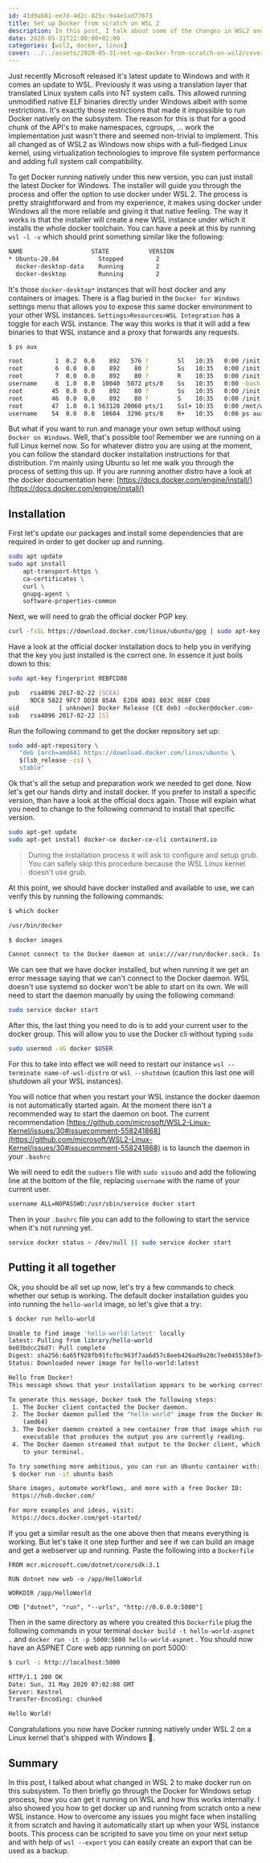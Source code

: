 ```yaml
---
id: 41d9ab81-ee7d-4d2c-825c-9a4e1ad77673
title: Set up Docker from scratch on WSL 2
description: In this post, I talk about some of the changes in WSL2 and how it allows you to run a wider range of applications. Then I walk through the process of setting up docker from scratch and how this compares to using Docker for Windows
date: 2020-05-31T22:00:00+01:00
categories: [wsl2, docker, linux]
cover: ../../assets/2020-05-31-set-up-docker-from-scratch-on-wsl2/cover.jpg
---
```


Just recently Microsoft released it's latest update to Windows and with it comes an update to WSL. Previously it was using a translation layer that translated Linux system calls into NT system calls. This allowed running unmodified native ELF binaries directly under Windows albeit with some restrictions. It's exactly those restrictions that made it impossible to run Docker natively on the subsystem. The reason for this is that for a good chunk of the API's to make namespaces, cgroups, ... work the implementation just wasn't there and seemed non-trivial to implement. This all changed as of WSL2 as Windows now ships with a full-fledged Linux kernel, using virtualization technologies to improve file system performance and adding full system call compatibility. 

To get Docker running natively under this new version, you can just install the latest Docker for Windows. The installer will guide you through the process and offer the option to use docker under WSL 2. The process is pretty straightforward and from my experience, it makes using docker under Windows all the more reliable and giving it that native feeling. The way it works is that the installer will create a new WSL instance under which it installs the whole docker toolchain. You can have a peek at this by running `wsl -l -v` which should print something similar like the following:

```bash
NAME                   STATE           VERSION
* Ubuntu-20.04           Stopped         2
  docker-desktop-data    Running         2
  docker-desktop         Running         2
```

It's those `docker-desktop*` instances that will host docker and any containers or images. There is a flag buried in the `Docker for Windows` settings menu that allows you to expose this same docker environment to your other WSL instances. `Settings>Resources>WSL Integration` has a toggle for each WSL instance. The way this works is that it will add a few binaries to that WSL instance and a proxy that forwards any requests. 

```bash
$ ps aux

root         1  0.2  0.0    892   576 ?        Sl   10:35   0:00 /init
root         6  0.0  0.0    892    80 ?        Ss   10:35   0:00 /init
root         7  0.0  0.0    892    80 ?        R    10:35   0:00 /init
username     8  1.0  0.0  10040  5072 pts/0    Ss   10:35   0:00 -bash
root        45  0.0  0.0    892    80 ?        Ss   10:35   0:00 /init
root        46  0.0  0.0    892    80 ?        S    10:35   0:00 /init
root        47  1.0  0.1 563128 20060 pts/1    Ssl+ 10:35   0:00 /mnt/wsl/docker-desktop/docker-desktop-proxy --distro-name Ubuntu-20.04 --docker-desktop-ro
username    54  0.0  0.0  10604  3296 pts/0    R+   10:35   0:00 ps aux
```

But what if you want to run and manage your own setup without using `Docker on Windows`. Well, that's possible too! Remember we are running on a full Linux kernel now. So for whatever distro you are using at the moment, you can follow the standard docker installation instructions for that distribution. I'm mainly using Ubuntu so let me walk you through the process of setting this up. If you are running another distro have a look at the docker documentation here: [https://docs.docker.com/engine/install/](https://docs.docker.com/engine/install/)

## Installation

First let's update our packages and install some dependencies that are required in order to get docker up and running.

```bash
sudo apt update
sudo apt install 
    apt-transport-https \
    ca-certificates \
    curl \
    gnupg-agent \
    software-properties-common
```

Next, we will need to grab the official docker PGP key.

```bash
curl -fsSL https://download.docker.com/linux/ubuntu/gpg | sudo apt-key add -
```

Have a look at the official docker installation docs to help you in verifying that the key you just installed is the correct one. In essence it just boils down to this:

```bash
sudo apt-key fingerprint 0EBFCD88

pub   rsa4096 2017-02-22 [SCEA]
      9DC8 5822 9FC7 DD38 854A  E2D8 8D81 803C 0EBF CD88
uid           [ unknown] Docker Release (CE deb) <docker@docker.com>
sub   rsa4096 2017-02-22 [S]
```

Run the following command to get the docker repository set up:

```bash
sudo add-apt-repository \
   "deb [arch=amd64] https://download.docker.com/linux/ubuntu \
   $(lsb_release -cs) \
   stable"
```

Ok that's all the setup and preparation work we needed to get done. Now let's get our hands dirty and install docker. If you prefer to install a specific version, than have a look at the official docs again. Those will explain what you need to change to the following command to install that specific version.

```bash
sudo apt-get update
sudo apt-get install docker-ce docker-ce-cli containerd.io
```

> During the installation process it will ask to configure and setup grub. You can safely skip this procedure because the WSL Linux kernel doesn't use grub.

At this point, we should have docker installed and available to use, we can verify this by running the following commands:

```bash
$ which docker

/usr/bin/docker

$ docker images

Cannot connect to the Docker daemon at unix:///var/run/docker.sock. Is the docker daemon running?
```

We can see that we have docker installed, but when running it we get an error message saying that we can't connect to the Docker daemon. WSL doesn't use systemd so docker won't be able to start on its own. We will need to start the daemon manually by using the following command:

```bash
sudo service docker start
```

After this, the last thing you need to do is to add your current user to the docker group. This will allow you to use the Docker cli without typing `sudo`

```bash
sudo usermod -aG docker $USER
```

For this to take into effect we will need to restart our instance `wsl --terminate name-of-wsl-distro` or `wsl --shutdown` (caution this last one will shutdown all your WSL instances). 

You will notice that when you restart your WSL instance the docker daemon is not automatically started again. At the moment there isn't a recommended way to start the daemon on boot. The current recommendation [https://github.com/microsoft/WSL2-Linux-Kernel/issues/30#issuecomment-558241868](https://github.com/microsoft/WSL2-Linux-Kernel/issues/30#issuecomment-558241868) is to launch the daemon in your `.bashrc`

We will need to edit the `sudoers` file with `sudo visudo` and add the following line at the bottom of the file, replacing `username` with the name of your current user.

```bash
username ALL=NOPASSWD:/usr/sbin/service docker start
```

Then in your `.bashrc` file you can add to the following to start the service when it's not running yet.

```bash
service docker status > /dev/null || sudo service docker start
```

## Putting it all together

Ok, you should be all set up now, let's try a few commands to check whether our setup is working. The default docker installation guides you into running the `hello-world` image, so let's give that a try:

```bash
$ docker run hello-world

Unable to find image 'hello-world:latest' locally
latest: Pulling from library/hello-world
0e03bdcc26d7: Pull complete
Digest: sha256:6a65f928fb91fcfbc963f7aa6d57c8eeb426ad9a20c7ee045538ef34847f44f1
Status: Downloaded newer image for hello-world:latest

Hello from Docker!
This message shows that your installation appears to be working correctly.

To generate this message, Docker took the following steps:
 1. The Docker client contacted the Docker daemon.
 2. The Docker daemon pulled the "hello-world" image from the Docker Hub.
    (amd64)
 3. The Docker daemon created a new container from that image which runs the
    executable that produces the output you are currently reading.
 4. The Docker daemon streamed that output to the Docker client, which sent it
    to your terminal.

To try something more ambitious, you can run an Ubuntu container with:
 $ docker run -it ubuntu bash

Share images, automate workflows, and more with a free Docker ID:
 https://hub.docker.com/

For more examples and ideas, visit:
 https://docs.docker.com/get-started/
```

If you get a similar result as the one above then that means everything is working. But let's take it one step further and see if we can build an image and get a webserver up and running. Paste the following into a `Dockerfile`

```docker
FROM mcr.microsoft.com/dotnet/core/sdk:3.1

RUN dotnet new web -o /app/HelloWorld

WORKDIR /app/HelloWorld

CMD ["dotnet", "run", "--urls", "http://0.0.0.0:5000"]
```

Then in the same directory as where you created this `Dockerfile` plug the following commands in your terminal `docker build -t hello-world-aspnet .` and `docker run -it -p 5000:5000 hello-world-aspnet` .  You should now have an ASPNET Core web app running on port 5000:

```bash
$ curl -i http://localhost:5000

HTTP/1.1 200 OK
Date: Sun, 31 May 2020 07:02:08 GMT
Server: Kestrel
Transfer-Encoding: chunked

Hello World!
```

Congratulations you now have Docker running natively under WSL 2 on a Linux kernel that's shipped with Windows 🤯.

## Summary

In this post, I talked about what changed in WSL 2 to make docker run on this subsystem. To then briefly go through the Docker for Windows setup process, how you can get it running on WSL and how this works internally. I also showed you how to get docker up and running from scratch onto a new WSL instance. How to overcome any issues you might face when installing it from scratch and having it automatically start up when your WSL instance boots. This process can be scripted to save you time on your next setup and with help of `wsl --export` you can easily create an export that can be used as a backup.